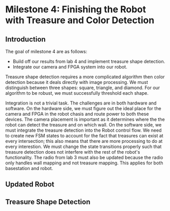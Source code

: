 # Milestone 4: Finishing the Robot with Treasure and Color Detection

## Introduction
The goal of milestone 4 are as follows:
- Build off our results from lab 4 and implement treasure shape detection.
- Integrate our camera and FPGA system into our robot. 

Treasure shape detection requires a more complicated algorithm then color detection because it deals directly with image processing. We must distinguish between three shapes: square, triangle, and diamond. For our algorithm to be robust, we must successfully threshold each shape.

Integration is not a trivial task. The challenges are in both hardware and software. On the hardware side, we must figure out the ideal place for the camera and FPGA in the robot chasis and route power to both these devices. The camera placement is important as it determines where the the robot can detect the treasure and on which wall. On the software side, we must integrate the treasure detection into the Robot control flow. We need to create new FSM states to account for the fact that treasures can exist at every intersection; this also means that there are more processing to do at every interestion. We must change the state transitions properly such that treasure detection does not interfere with the rest of the robot's functionality. The radio from lab 3 must also be updated because the radio only handles wall mapping and not treasure mapping. This applies for both basestation and robot.

## Updated Robot

## Treasure Shape Detection

